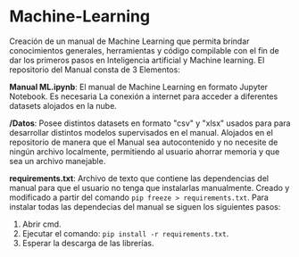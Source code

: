 # Machine-Learning
Creación de un manual de Machine Learning que permita brindar conocimientos generales, herramientas y código compilable con el fin de dar los primeros pasos en Inteligencia artificial y Machine learning.
El repositorio del Manual consta de 3 Elementos:

**Manual ML.ipynb**: El manual de Machine Learning en formato Jupyter Notebook. Es necesaria La conexión a internet
para acceder a diferentes datasets alojados en la nube.

**/Datos**: Posee distintos datasets en formato "csv" y "xlsx" usados para para desarrollar distintos modelos supervisados en el manual. Alojados en el repositorio de manera que el Manual sea autocontenido y no necesite de ningún archivo localmente, permitiendo al usuario ahorrar memoria y que sea un archivo manejable.

**requirements.txt**: Archivo de texto que contiene las dependencias del manual para que el usuario no tenga que instalarlas manualmente. Creado y modificado a partir del comando `pip freeze > requirements.txt`. Para instalar todas las dependecias del manual se siguen los siguientes pasos:

1. Abrir cmd.
2. Ejecutar el comando: `pip install -r requirements.txt`.
3. Esperar la descarga de las librerías.